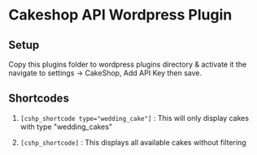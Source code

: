 # Cakeshop API Wordpress Plugin

## Setup

Copy this plugins folder to wordpress plugins directory & activate it the navigate to settings -> CakeShop, Add API Key then save.

## Shortcodes

1. `[cshp_shortcode type="wedding_cake"]` : This will only display cakes with type "wedding_cakes"

2. `[cshp_shortcode]` : This displays all available cakes without filtering